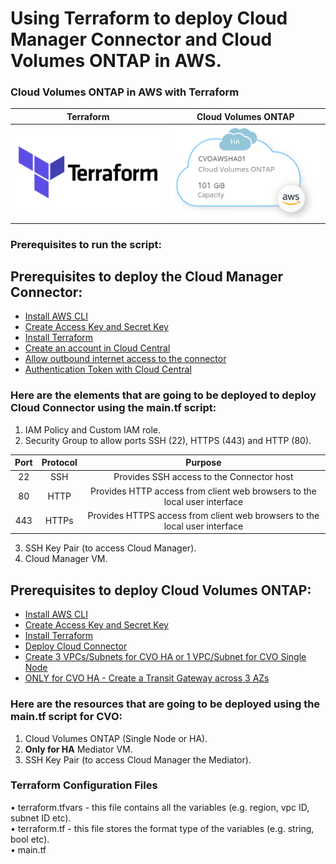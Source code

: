 # Using Terraform to deploy Cloud Manager Connector and Cloud Volumes ONTAP in AWS. <br />

### Cloud Volumes ONTAP in AWS with Terraform <br />

Terraform             |  Cloud Volumes ONTAP
:-------------------------:|:-------------------------:
![](https://github.com/jorgeedugona/CVOTerraForm/blob/main/images/terraform-icon.png)  |  ![](https://github.com/jorgeedugona/CVOTerraForm/blob/main/images/CVOAWS-icon.PNG)

### Prerequisites to run the script: <br />

## Prerequisites to deploy the Cloud Manager Connector:
* [Install AWS CLI](https://docs.aws.amazon.com/cli/latest/userguide/install-cliv2-linux.html) <br />
* [Create Access Key and Secret Key](https://aws.amazon.com/premiumsupport/knowledge-center/create-access-key/) <br />
* [Install Terraform](https://learn.hashicorp.com/tutorials/terraform/install-cli) <br />
* [Create an account in Cloud Central](https://cloud.netapp.com/) <br />
* [Allow outbound internet access to the connector](https://docs.netapp.com/us-en/occm/reference_networking_aws.html#outbound-internet-access) <br />
* [Authentication Token with Cloud Central](https://services.cloud.netapp.com/refresh-token) <br />

### Here are the elements that are going to be deployed to deploy Cloud Connector using the main.tf script:  <br />

1. IAM Policy and Custom IAM role. <br />
2. Security Group to allow ports SSH (22), HTTPS (443) and HTTP (80).  <br />

| Port  | Protocol | Purpose |
| :---: | :---: | :---: |
|  22   | SSH   | Provides SSH access to the Connector host |
|  80   | HTTP  | Provides HTTP access from client web browsers to the local user interface |
|  443  | HTTPs | Provides HTTPS access from client web browsers to the local user interface |

3. SSH Key Pair (to access Cloud Manager).  <br />
4. Cloud Manager VM.  <br />

## Prerequisites to deploy Cloud Volumes ONTAP:
* [Install AWS CLI](https://docs.aws.amazon.com/cli/latest/userguide/install-cliv2-linux.html) <br />
* [Create Access Key and Secret Key](https://aws.amazon.com/premiumsupport/knowledge-center/create-access-key/) <br />
* [Install Terraform](https://learn.hashicorp.com/tutorials/terraform/install-cli) <br />
* [Deploy Cloud Connector](https://github.com/jorgeedugona/CVOTerraForm/wiki/1.-Deploying-Cloud-Connector-using-Terraform) <br />
* [Create 3 VPCs/Subnets for CVO HA or 1 VPC/Subnet for CVO Single Node](https://docs.netapp.com/us-en/occm/reference_networking_aws.html#example-ha-configuration) <br />
* [ONLY for CVO HA - Create a Transit Gateway across 3 AZs](https://docs.netapp.com/us-en/occm/task_setting_up_transit_gateway.html) <br />

### Here are the resources that are going to be deployed using the main.tf script for CVO:  <br />

1. Cloud Volumes ONTAP (Single Node or HA). <br />
2. **Only for HA** Mediator VM.  <br />  
3. SSH Key Pair (to access Cloud Manager the Mediator).  <br />

### Terraform Configuration Files   

• terraform.tfvars - this file contains all the variables (e.g. region, vpc ID, subnet ID etc).  <br />
• terraform.tf - this file stores the format type of the variables (e.g. string, bool etc).  <br />
• main.tf  <br />




